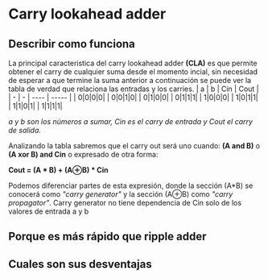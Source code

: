 # Carry lookahead adder

## Describir como funciona
La principal caracteristica del carry lookahead adder **(CLA)** es que permite obtener el carry de cualquier suma desde el momento incial, sin necesidad de esperar a que termine la suma anterior
a continuación se puede ver la tabla de verdad que relaciona las entradas y los carries.
| a | b | Cin | Cout |
| - | - | ---- | ----- |
| 0|0|0|0|
| 0|0|1|0|
| 0|1|0|0|
| 0|1|1|1|
| 1|0|0|0|
| 1|0|1|1|
| 1|1|0|1|
| 1|1|1|1|

*a y b son los números a sumar, Cin es el carry de entrada y Cout el carry de salida.*

Analizando la tabla sabremos que el carry out será uno cuando: **(A and B)** o **(A xor B) and Cin** 
o expresado de otra forma:

**Cout = (A * B) + (A⊕B) * Cin**

Podemos diferenciar partes de esta expresión, donde la sección (A*B) se conocerá como *"carry generator"* y la sección
(A⊕B) como *"carry propagator"*. Carry generator no tiene dependencia de Cin solo de los valores de entrada a y b





## Porque es más rápido que ripple adder

## Cuales son sus desventajas